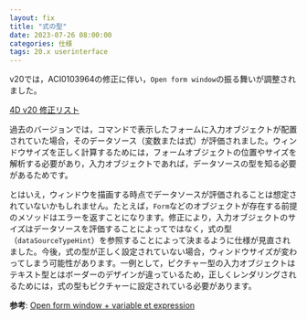 ```yaml
---
layout: fix
title: "式の型"
date: 2023-07-26 08:00:00
categories: 仕様
tags: 20.x userinterface
---
```


v20では，ACI0103964の修正に伴い，`Open form window`の振る舞いが調整されました。

<i class="fa fa-external-link" aria-hidden="true"></i> [4D v20 修正リスト](https://4d-jp.github.io/2023/191/release-note-version-20/)

過去のバージョンでは，コマンドで表示したフォームに入力オブジェクトが配置されていた場合，そのデータソース（変数または式）が評価されました。ウィンドウサイズを正しく計算するためには，フォームオブジェクトの位置やサイズを解析する必要があり，入力オブジェクトであれば，データソースの型を知る必要があるためです。

とはいえ，ウィンドウを描画する時点でデータソースが評価されることは想定されていないかもしれません。たとえば，`Form`などのオブジェクトが存在する前提のメソッドはエラーを返すことになります。修正により，入力オブジェクトのサイズはデータソースを評価することによってではなく，式の型（`dataSourceTypeHint`）を参照することによって決まるように仕様が見直されました。今後，式の型が正しく設定されていない場合，ウィンドウサイズが変わってしまう可能性があります。一例として，ピクチャー型の入力オブジェクトはテキスト型とはボーダーのデザインが違っているため，正しくレンダリングされるためには，式の型もピクチャーに設定されている必要があります。

**参考**: <i class="fa fa-external-link" aria-hidden="true"></i> [Open form window + variable et expression](https://discuss.4d.com/t/open-form-window-variable-et-expression/27519)
